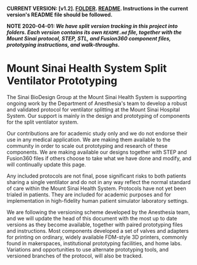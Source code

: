 **CURRENT VERSION: [v1.2]. [FOLDER](https://github.com/acoastalfog/sinai-ventilator-components/blob/master/v1.2). [README](https://github.com/acoastalfog/sinai-ventilator-components/blob/master/v1.2/README.md). Instructions in the current version's README file should be followed.**

**NOTE 2020-04-01: *We have split version tracking in this project into folders. Each version contains its own `README.md` file, together with the Mount Sinai protocol, STEP, STL, and Fusion360 component files, prototyping instructions, and walk-throughs.***

# Mount Sinai Health System Split Ventilator Prototyping
The Sinai BioDesign Group at the Mount Sinai Health System is supporting ongoing work by the Department of Anesthesia's team to develop a robust and validated protocol for ventilator splitting at the Mount Sinai Hospital System. Our support is mainly in the design and prototyping of components for the split ventilator system.

Our contributions are for academic study only and we do not endorse their use in any medical application. We are making them available to the community in order to scale out prototyping and research of these components. We are making available our designs together with STEP and Fusion360 files if others choose to take what we have done and modify, and will continually update this page.

Any included protocols are not final, pose significant risks to both patients sharing a single ventilator and do not in any way reflect the normal standard of care within the Mount Sinai Health System. Protocols have not yet been trialed in patients. They are included for academic purposes and for implementation in high-fidelity human patient simulator laboratory settings.

We are following the versioning scheme developed by the Anesthesia team, and we will update the head of this document with the most up to date versions as they become available, together with paired prototyping files and instructions. Most components developed a set of valves and adapters for printing on ordinary, widely available FDM-style 3D printers, commonly found in makerspaces, institutional prototyping facilities, and home labs. Variations and opportunities to use alternate prototyping tools, and versioned branches of the protocol, will also be tracked.
